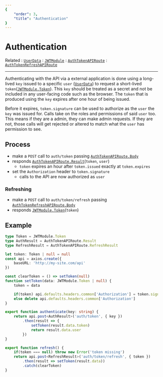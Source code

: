 ```yaml
---
{
	"order": 3,
	"title": "Authentication"
}
---
```

# Authentication

Related
: [`UserData`](/types/UserData)
: [`JWTModule`](/types/JWTModule)
: [`AuthTokenAPIRoute`](/types/AuthTokenAPIRoute)
: [`AuthTokenRefreshAPIRoute`](/types/AuthTokenRefreshAPIRoute)

---

Authenticating with the API via a external application is done using a long-lived `key` issued to a specific `user` ([`UserData`](/types/UserData)) to request a short-lived `token`([`JWTModule.Token`](/types/JWTModule#token)). This `key` should be treated as a secret and not be included in any user-facing code such as the browser. The `token` that is produced using the `key` expires after one hour of being issued.

Before it expires, `token.signature` can be used to authorize as the `user` the `key` was issued for. Calls take on the roles and permissions of said `user` too. This means if they are a admin, they can make admin requests. If they are not, those calls will get rejected or altered to match what the `user` has permission to see. 

## Process
- make a `POST` call to `auth/token` passing [`AuthTokenAPIRoute.Body`](/types/AuthTokenAPIRoute#body)
- responds [`AuthTokenAPIRoute.Result`](/types/AuthTokenAPIRoute#result)(`token`, `user`)
	- `token` expires an hour after `token.issued` exactly at `token.expires`
- set the `Authorization` header to `token.signature`
	- calls to the API are now authorized as `user`

### Refreshing
- make a `POST` call to `auth/token/refresh` passing [`AuthTokenRefreshAPIRoute.Body`](/types/AuthTokenRefreshAPIRoute#body) 
- responds [`JWTModule.Token`](/types/JWTModule#token)(`token`)

## Example
```typescript
type Token = JWTModule.Token
type AuthResult = AuthTokenAPIRoute.Result
type RefreshResult = AuthTokenAPIRoute.RefreshResult

let token: Token | null = null
const api = axios.create({
	baseURL: 'http://my-site.com/api'
})

const clearToken = () => setToken(null)
function setToken(data: JWTModule.Token | null) {
	token = data

	if(token) api.defaults.headers.common['Authorization'] = token.signature
	else delete api.defaults.headers.common['Authorization']
}

export function authenticate(key: string) {
	return api.post<AuthResult>('auth/token', { key })
		.then(result => {
			setToken(result.data.token)
			return result.data.user
		})
}

export function refresh() {
	if(token === null) throw new Error('token missing')
	return api.post<RefreshResult>('auth/token/refresh', { token })
		.then(result => setToken(result.data))
		.catch(clearToken)
}
```
